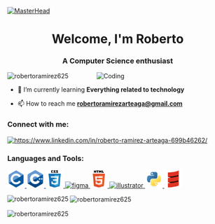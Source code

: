 [![MasterHead](https://i.pinimg.com/originals/16/03/fb/1603fb7077abb9093f4af305b4e5ce79.gif)](https://rishavchanda.io)
<h1 align="center">Welcome, I'm Roberto</h1>
<h3 align="center">A Computer Science enthusiast</h3>
<img align="right" alt="Coding" width="300" src="https://www.web24zone.com/wp-content/uploads/2022/10/46207-programmer-1.gif">

<p align="left"> <img src="https://komarev.com/ghpvc/?username=robertoramirez625&label=Profile%20views&color=0e75b6&style=flat" alt="robertoramirez625" /> </p>

- 🌱 I’m currently learning **Everything related to technology**

- 📫 How to reach me **robertoramirezarteaga@gmail.com**

<h3 align="left">Connect with me:</h3>
<p align="left">
<a href="https://www.linkedin.com/in/robertoramirez6?utm_source=share&utm_campaign=share_via&utm_content=profile&utm_medium=ios_app" target="blank"><img align="center" src="https://raw.githubusercontent.com/rahuldkjain/github-profile-readme-generator/master/src/images/icons/Social/linked-in-alt.svg" alt="https://www.linkedin.com/in/roberto-ramirez-arteaga-699b46262/" height="30" width="40" /></a>
</p>

<h3 align="left">Languages and Tools:</h3>
<p align="left"> <a href="https://www.cprogramming.com/" target="_blank" rel="noreferrer"> <img src="https://raw.githubusercontent.com/devicons/devicon/master/icons/c/c-original.svg" alt="c" width="40" height="40"/> </a> <a href="https://www.w3schools.com/cpp/" target="_blank" rel="noreferrer"> <img src="https://raw.githubusercontent.com/devicons/devicon/master/icons/cplusplus/cplusplus-original.svg" alt="cplusplus" width="40" height="40"/> </a> <a href="https://www.w3schools.com/css/" target="_blank" rel="noreferrer"> <img src="https://raw.githubusercontent.com/devicons/devicon/master/icons/css3/css3-original-wordmark.svg" alt="css3" width="40" height="40"/> </a> <a href="https://www.figma.com/" target="_blank" rel="noreferrer"> <img src="https://www.vectorlogo.zone/logos/figma/figma-icon.svg" alt="figma" width="40" height="40"/> </a> <a href="https://www.w3.org/html/" target="_blank" rel="noreferrer"> <img src="https://raw.githubusercontent.com/devicons/devicon/master/icons/html5/html5-original-wordmark.svg" alt="html5" width="40" height="40"/> </a> <a href="https://www.adobe.com/in/products/illustrator.html" target="_blank" rel="noreferrer"> <img src="https://www.vectorlogo.zone/logos/adobe_illustrator/adobe_illustrator-icon.svg" alt="illustrator" width="40" height="40"/> </a> <a href="https://www.python.org" target="_blank" rel="noreferrer"> <img src="https://raw.githubusercontent.com/devicons/devicon/master/icons/python/python-original.svg" alt="python" width="40" height="40"/> </a> <a href="https://www.scala-lang.org" target="_blank" rel="noreferrer"> <img src="https://raw.githubusercontent.com/devicons/devicon/master/icons/scala/scala-original.svg" alt="scala" width="40" height="40"/> </a> </p>

<p><img align="left" src="https://github-readme-stats.vercel.app/api/top-langs?username=robertoramirez625&show_icons=true&locale=en&layout=compact" alt="robertoramirez625" /></p>

<p>&nbsp;<img align="center" src="https://github-readme-stats.vercel.app/api?username=robertoramirez625&show_icons=true&locale=en" alt="robertoramirez625" /></p>

<p><img align="center" src="https://github-readme-streak-stats.herokuapp.com/?user=robertoramirez625&" alt="robertoramirez625" /></p>
